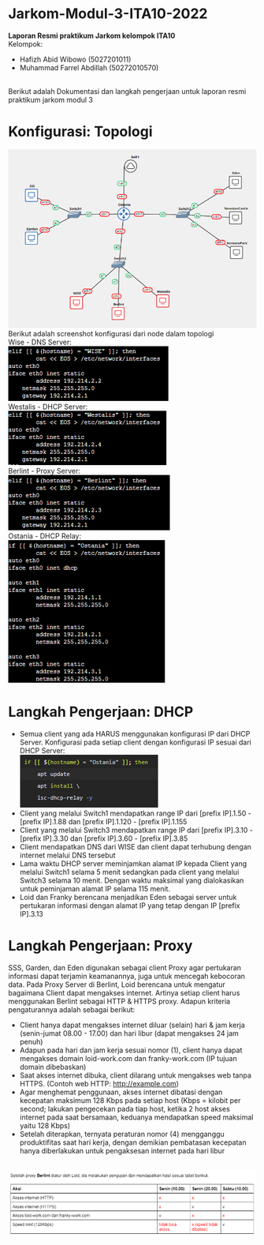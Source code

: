 # Jarkom-Modul-3-ITA10-2022
**Laporan Resmi praktikum Jarkom kelompok ITA10**
<br>
Kelompok:
- Hafizh Abid Wibowo (5027201011)
- Muhammad Farrel Abdillah (50272010570)
<br>
Berikut adalah Dokumentasi dan langkah pengerjaan untuk laporan resmi praktikum jarkom modul 3
<br>

# **Konfigurasi: Topologi**
<img src="Screenshot/1.PNG">
<br>
 Berikut adalah screenshot konfigurasi dari node dalam topologi
 
 <br>
 Wise - DNS Server:
 <br>
 <img src="Screenshot/2.PNG">
 
 <br>
 Westalis - DHCP Server:
 <br>
 <img src="Screenshot/3.PNG">
 
 <br>
 Berlint - Proxy Server:
 <br>
 <img src="Screenshot/4.PNG">
 
 <br>
 Ostania - DHCP Relay:
 <br>
 <img src="Screenshot/5.PNG">
 
 <br>
 
# **Langkah Pengerjaan: DHCP**
- Semua client yang ada HARUS menggunakan konfigurasi IP dari DHCP Server.
  Konfigurasi pada setiap client dengan konfigurasi IP sesuai dari DHCP Server:
  <br>
  <img src="Screenshot/6.PNG">
- Client yang melalui Switch1 mendapatkan range IP dari [prefix IP].1.50 - [prefix IP].1.88 dan [prefix IP].1.120 - [prefix IP].1.155
- Client yang melalui Switch3 mendapatkan range IP dari [prefix IP].3.10 - [prefix IP].3.30 dan [prefix IP].3.60 - [prefix IP].3.85
- Client mendapatkan DNS dari WISE dan client dapat terhubung dengan internet melalui DNS tersebut
- Lama waktu DHCP server meminjamkan alamat IP kepada Client yang melalui Switch1 selama 5 menit sedangkan pada client yang melalui Switch3 selama 10 menit. Dengan waktu maksimal yang dialokasikan untuk peminjaman alamat IP selama 115 menit.
- Loid dan Franky berencana menjadikan Eden sebagai server untuk pertukaran informasi dengan alamat IP yang tetap dengan IP [prefix IP].3.13


# **Langkah Pengerjaan: Proxy**
SSS, Garden, dan Eden digunakan sebagai client Proxy agar pertukaran informasi dapat terjamin keamanannya, juga untuk mencegah kebocoran data. Pada Proxy Server di Berlint, Loid berencana untuk mengatur bagaimana Client dapat mengakses internet. Artinya setiap client harus menggunakan Berlint sebagai HTTP & HTTPS proxy. Adapun kriteria pengaturannya adalah sebagai berikut:
- Client hanya dapat mengakses internet diluar (selain) hari & jam kerja (senin-jumat 08.00 - 17.00) dan hari libur (dapat mengakses 24 jam penuh)
- Adapun pada hari dan jam kerja sesuai nomor (1), client hanya dapat mengakses domain loid-work.com dan franky-work.com (IP tujuan domain dibebaskan)
- Saat akses internet dibuka, client dilarang untuk mengakses web tanpa HTTPS. (Contoh web HTTP: http://example.com)
- Agar menghemat penggunaan, akses internet dibatasi dengan kecepatan maksimum 128 Kbps pada setiap host (Kbps = kilobit per second; lakukan pengecekan pada tiap host, ketika 2 host akses internet pada saat bersamaan, keduanya mendapatkan speed maksimal yaitu 128 Kbps)
- Setelah diterapkan, ternyata peraturan nomor (4) mengganggu produktifitas saat hari kerja, dengan demikian pembatasan kecepatan hanya diberlakukan untuk pengaksesan internet pada hari libur
<br>
<img src="Screenshot/Tabel.PNG">
